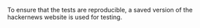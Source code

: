 To ensure that the tests are reproducible, a saved version of the hackernews website is used for testing.